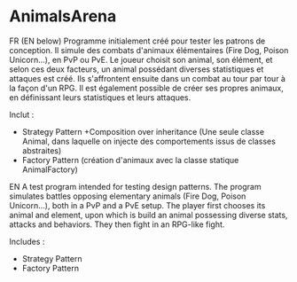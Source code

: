 # AnimalsArena

FR (EN below)
Programme initialement créé pour tester les patrons de conception.
Il simule des combats d'animaux élémentaires (Fire Dog, Poison Unicorn...), en PvP ou PvE. Le joueur choisit son animal, son élément, et selon ces deux facteurs, un animal possédant diverses statistiques et attaques est créé. Ils s'affrontent ensuite dans un combat au tour par tour à la façon d'un RPG.
Il est également possible de créer ses propres animaux, en définissant leurs statistiques et leurs attaques.

Inclut :
* Strategy Pattern +Composition over inheritance (Une seule classe Animal, dans laquelle on injecte des comportements issus de classes abstraites)
* Factory Pattern (création d'animaux avec la classe statique AnimalFactory)

EN
A test program intended for testing design patterns. 
The program simulates battles opposing elementary animals (Fire Dog, Poison Unicorn...), both in a PvP and a PvE setup. The player first chooses its animal and element, upon which is build an animal possessing diverse stats, attacks and behaviors. They then fight in an RPG-like fight.

Includes :
* Strategy Pattern
* Factory Pattern
